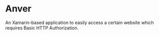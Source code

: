 # Anver
An Xamarin-based application to easily access a certain website which requires Basic HTTP Authorization.
